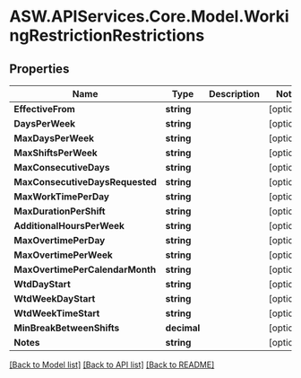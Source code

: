 # ASW.APIServices.Core.Model.WorkingRestrictionRestrictions
## Properties

Name | Type | Description | Notes
------------ | ------------- | ------------- | -------------
**EffectiveFrom** | **string** |  | [optional] 
**DaysPerWeek** | **string** |  | [optional] 
**MaxDaysPerWeek** | **string** |  | [optional] 
**MaxShiftsPerWeek** | **string** |  | [optional] 
**MaxConsecutiveDays** | **string** |  | [optional] 
**MaxConsecutiveDaysRequested** | **string** |  | [optional] 
**MaxWorkTimePerDay** | **string** |  | [optional] 
**MaxDurationPerShift** | **string** |  | [optional] 
**AdditionalHoursPerWeek** | **string** |  | [optional] 
**MaxOvertimePerDay** | **string** |  | [optional] 
**MaxOvertimePerWeek** | **string** |  | [optional] 
**MaxOvertimePerCalendarMonth** | **string** |  | [optional] 
**WtdDayStart** | **string** |  | [optional] 
**WtdWeekDayStart** | **string** |  | [optional] 
**WtdWeekTimeStart** | **string** |  | [optional] 
**MinBreakBetweenShifts** | **decimal** |  | [optional] 
**Notes** | **string** |  | [optional] 

[[Back to Model list]](../README.md#documentation-for-models) [[Back to API list]](../README.md#documentation-for-api-endpoints) [[Back to README]](../README.md)

